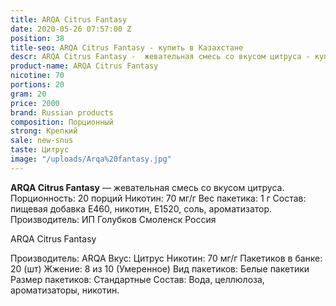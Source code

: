 ```yaml
---
title: ARQA Citrus Fantasy
date: 2020-05-26 07:57:00 Z
position: 38
title-seo: ARQA Citrus Fantasy - купить в Казахстане
descr: ARQA Citrus Fantasy -  жевательная смесь со вкусом цитруса - купить в Казахстане
product-name: ARQA Citrus Fantasy
nicotine: 70
portions: 20
gram: 20
price: 2000
brand: Russian products
composition: Порционный
strong: Крепкий
sale: new-snus
taste: Цитрус
image: "/uploads/Arqa%20fantasy.jpg"
---
```


**ARQA Citrus Fantasy** — жевательная смесь со вкусом цитруса. Порционность: 20 порций Никотин: 70 мг/г Вес пакетика: 1 г 
Состав: пищевая добавка E460, никотин, E1520, соль, ароматизатор. Производитель: ИП Голубков Смоленск Россия

ARQA Citrus Fantasy

Производитель: ARQA
Вкус: Цитрус
Никотин: 70 мг/г
Пакетиков в банке: 20 (шт)
Жжение: 8 из 10 (Умеренное)
Вид пакетиков: Белые пакетики
Размер пакетиков: Стандартные
Состав: Вода, целлюлоза, ароматизаторы, никотин.